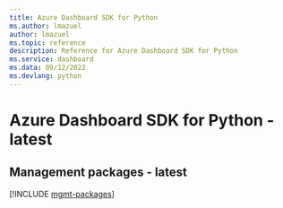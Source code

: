 ```yaml
---
title: Azure Dashboard SDK for Python
ms.author: lmazuel
author: lmazuel
ms.topic: reference
description: Reference for Azure Dashboard SDK for Python
ms.service: dashboard
ms.data: 09/12/2022
ms.devlang: python
---
```

# Azure Dashboard SDK for Python - latest

## Management packages - latest
[!INCLUDE [mgmt-packages](dashboard-mgmt-index.md)]
